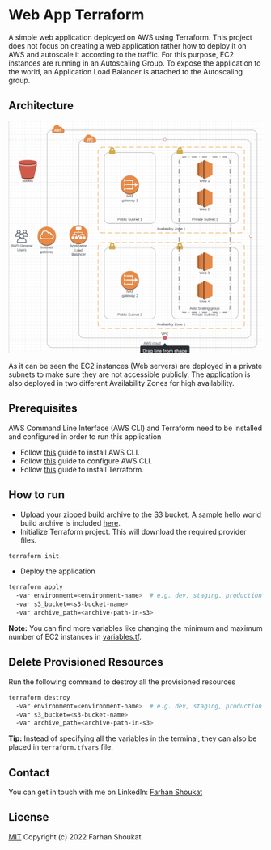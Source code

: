 # Web App Terraform

A simple web application deployed on AWS using Terraform. This project does not focus on creating a web application rather how to deploy it on AWS and autoscale it according to the traffic. For this purpose, EC2 instances are running in an Autoscaling Group. To expose the application to the world, an Application Load Balancer is attached to the Autoscaling group.

## Architecture

<p align="middle">
  <img src="./Diagram.png"/>
</p>

As it can be seen the EC2 instances (Web servers) are deployed in a private subnets to make sure they are not accessible publicly. The application is also deployed in two different Availability Zones for high availability.

## Prerequisites

AWS Command Line Interface (AWS CLI) and Terraform need to be installed and configured in order to run this application

* Follow [this](https://docs.aws.amazon.com/cli/latest/userguide/getting-started-install.html) guide to install AWS CLI.
* Follow [this](https://docs.aws.amazon.com/cli/latest/userguide/cli-configure-quickstart.html) guide to configure AWS CLI.
* Follow [this](https://learn.hashicorp.com/tutorials/terraform/install-cli) guide to install Terraform.

## How to run

* Upload your zipped build archive to the S3 bucket. A sample hello world build archive is included [here](./project-archive.zip).
* Initialize Terraform project. This will download the required provider files.

```bash
terraform init
```

* Deploy the application

```bash
terraform apply 
  -var environment=<environment-name>  # e.g. dev, staging, production
  -var s3_bucket=<s3-bucket-name>
  -var archive_path=<archive-path-in-s3>
```

**Note:** You can find more variables like changing the minimum and maximum number of EC2 instances in [variables.tf](./variables.tf).

## Delete Provisioned Resources

Run the following command to destroy all the provisioned resources

```bash
terraform destroy 
  -var environment=<environment-name>  # e.g. dev, staging, production
  -var s3_bucket=<s3-bucket-name>
  -var archive_path=<archive-path-in-s3>
```

**Tip:** Instead of specifying all the variables in the terminal, they can also be placed in `terraform.tfvars` file.

## Contact

You can get in touch with me on LinkedIn: [Farhan Shoukat](https://www.linkedin.com/in/farhan-shoukat/)

## License

[MIT](./LICENSE) Copyright (c) 2022 Farhan Shoukat
